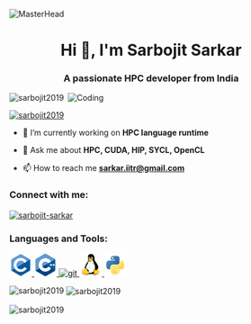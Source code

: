 ![MasterHead](https://library.smu.edu.sg/sites/library.smu.edu.sg/files/topics-insights/1200w_TakeadvantageofGithub.jpg)
<h1 align="center">Hi 👋, I'm Sarbojit Sarkar</h1>
<h3 align="center">A passionate HPC developer from India</h3>
<img align="right" alt="Coding" width="400" src="https://teachyourkidscode.com/wp-content/uploads/2018/12/Teach-Your-Kids-Code-Front-Page-Image-1.jpg">

<p align="left"> <img src="https://komarev.com/ghpvc/?username=sarbojit2019&label=Profile%20views&color=0e75b6&style=flat" alt="sarbojit2019" /> </p>

<p align="left"> <a href="https://github.com/ryo-ma/github-profile-trophy"><img src="https://github-profile-trophy.vercel.app/?username=sarbojit2019" alt="sarbojit2019" /></a> </p>

- 🔭 I’m currently working on **HPC language runtime**

- 💬 Ask me about **HPC, CUDA, HIP, SYCL, OpenCL**

- 📫 How to reach me **sarkar.iitr@gmail.com**

<h3 align="left">Connect with me:</h3>
<p align="left">
<a href="https://linkedin.com/in/sarbojit-sarkar" target="blank"><img align="center" src="https://raw.githubusercontent.com/rahuldkjain/github-profile-readme-generator/master/src/images/icons/Social/linked-in-alt.svg" alt="sarbojit-sarkar" height="30" width="40" /></a>
</p>

<h3 align="left">Languages and Tools:</h3>
<p align="left"> <a href="https://www.cprogramming.com/" target="_blank" rel="noreferrer"> <img src="https://raw.githubusercontent.com/devicons/devicon/master/icons/c/c-original.svg" alt="c" width="40" height="40"/> </a> <a href="https://www.w3schools.com/cpp/" target="_blank" rel="noreferrer"> <img src="https://raw.githubusercontent.com/devicons/devicon/master/icons/cplusplus/cplusplus-original.svg" alt="cplusplus" width="40" height="40"/> </a> <a href="https://git-scm.com/" target="_blank" rel="noreferrer"> <img src="https://www.vectorlogo.zone/logos/git-scm/git-scm-icon.svg" alt="git" width="40" height="40"/> </a> <a href="https://www.linux.org/" target="_blank" rel="noreferrer"> <img src="https://raw.githubusercontent.com/devicons/devicon/master/icons/linux/linux-original.svg" alt="linux" width="40" height="40"/> </a> <a href="https://www.python.org" target="_blank" rel="noreferrer"> <img src="https://raw.githubusercontent.com/devicons/devicon/master/icons/python/python-original.svg" alt="python" width="40" height="40"/> </a> </p>

<p><img align="left" src="https://github-readme-stats.vercel.app/api/top-langs?username=sarbojit2019&show_icons=true&locale=en&layout=compact" alt="sarbojit2019" /></p>

<p>&nbsp;<img align="center" src="https://github-readme-stats.vercel.app/api?username=sarbojit2019&show_icons=true&locale=en" alt="sarbojit2019" /></p>

<p><img align="center" src="https://github-readme-streak-stats.herokuapp.com/?user=sarbojit2019&" alt="sarbojit2019" /></p>
